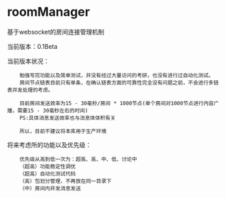 # roomManager
基于websocket的房间连接管理机制

当前版本：0.1Beta

当前版本状况：

```
	勉强写完功能以及简单测试，并没有经过大量访问的考研，也没有进行过自动化测试。
	房间节点链表目前只有单条，在确认链表方面的可靠性完全没有问题之前，不会进行多链表并发处理的考虑。
	
	目前房间发送效率为15 - 30毫秒/房间 * 1000节点(单个房间对1000节点进行内容广播，需要15 - 30毫秒左右的时间)
	PS:具体消息发送效率也与消息体体积有关
	
	所以，目前不建议将本库用于生产环境
```

将来考虑所的功能以及优先级：

```
	优先级从高到低一次为：超高、高、中、低、讨论中
	（超高）功能稳定性调优
	（超高）自动化测试代码
	（高）包划分管理，不再放在同一目录下
	（中）房间内并发消息发送
```